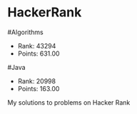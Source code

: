 # HackerRank


#Algorithms
- Rank: 43294
- Points: 631.00

#Java
- Rank: 20998
- Points: 163.00 

My solutions to problems on Hacker Rank
